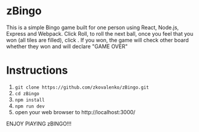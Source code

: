 # zBingo

This is a simple Bingo game built for one person using React, Node.js, Express and Webpack.
Click Roll, to roll the next ball, once you feel that you won (all tiles are filled), click <Check Result>.  If you won, the game will check other board whether they won and will declare "GAME OVER" 

# Instructions
1. `git clone https://github.com/zkovalenko/zBingo.git`
2. `cd zBingo`
3. `npm install`
5. `npm run dev`
6. open your web browser to http://localhost:3000/


ENJOY PlAYING zBINGO!!!